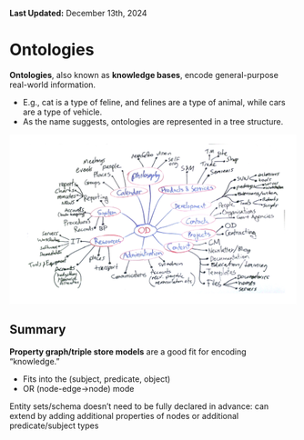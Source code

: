 **Last Updated:** December 13th, 2024

# Ontologies
**Ontologies**, also known as **knowledge bases**, encode general-purpose real-world information.
- E.g., cat is a type of feline, and felines are a type of animal, while cars are a type of vehicle.
- As the name suggests, ontologies are represented in a tree structure.

![Ontologies](./ontologies.png)

## Summary

**Property graph/triple store models** are a good fit for encoding “knowledge.”
- Fits into the (subject, predicate, object)
- OR (node-edge->node) mode

Entity sets/schema doesn’t need to be fully declared in advance: can extend by adding additional properties of nodes or additional predicate/subject types 
